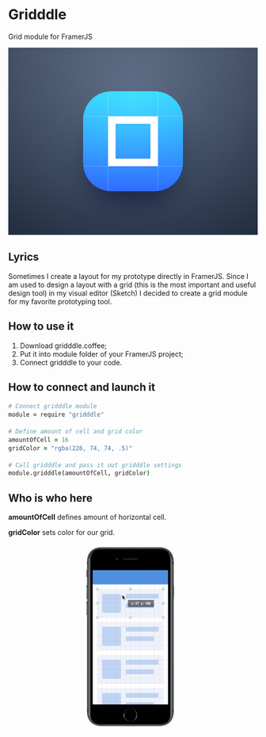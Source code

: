 # Gridddle
Grid module for FramerJS

![Grid module for FramerJS](/gridddle.png)

## Lyrics
Sometimes I create a layout for my prototype directly in FramerJS. Since I am used to design a layout with a grid (this is the most important and useful design tool) in my visual editor (Sketch) I decided to create a grid module for my favorite prototyping tool.

## How to use it

1. Download gridddle.coffee;
2. Put it into module folder of your FramerJS project;
3. Connect gridddle to your code.

## How to connect and launch it

```coffeescript
# Connect gridddle module
module = require "gridddle"

# Define amount of cell and grid color
amountOfCell = 16
gridColor = "rgba(226, 74, 74, .5)"

# Call gridddle and pass it out gridddle settings
module.gridddle(amountOfCell, gridColor)
```

## Who is who here

**amountOfCell** defines amount of horizontal cell.

**gridColor** sets color for our grid.

![Grid module for FramerJS](/gridddle.gif)
